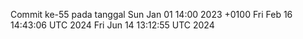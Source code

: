 Commit ke-55 pada tanggal Sun Jan 01 14:00 2023 +0100
Fri Feb 16 14:43:06 UTC 2024
Fri Jun 14 13:12:55 UTC 2024
